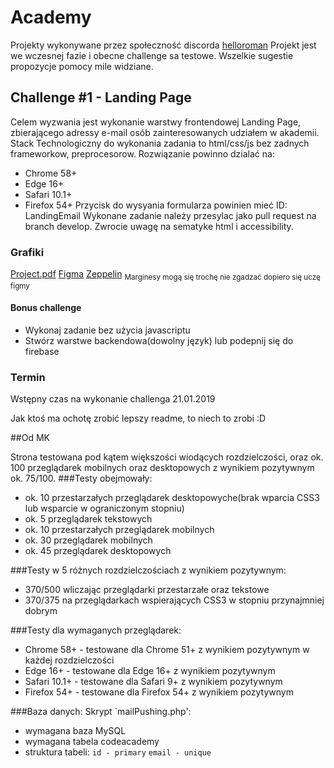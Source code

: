 # Academy
Projekty wykonywane przez społeczność discorda
[helloroman](https://discordapp.com/invite/VTyJc9N)
Projekt jest we wczesnej fazie i obecne challenge sa testowe. Wszelkie sugestie propozycje pomocy mile widziane.

## Challenge #1 - Landing Page
Celem wyzwania jest wykonanie warstwy frontendowej Landing Page, zbierającego adressy e-mail osób zainteresowanych udziałem w akademii.
Stack Technologiczny do wykonania zadania to html/css/js bez zadnych frameworkow, preprocesorow.
Rozwiązanie powinno dzialać na:
* Chrome 58+
* Edge  16+
* Safari 10.1+
* Firefox 54+
Przycisk do wysyania formularza powinien mieć ID: LandingEmail
Wykonane zadanie należy przesylac jako pull request na branch develop.
Zwrocie uwagę na sematyke html i accessibility.

### Grafiki
[Project.pdf](/assets/Layout.pdf})
[Figma](https://www.figma.com/file/gCTf2Ux96ETR0DMxr6T2m039/LandingPage?node-id=1%3A13)
[Zeppelin](https://zpl.io/boKzeQv)
<sub> Marginesy mogą się trochę nie zgadzać dopiero się uczę figmy</sub>
#### Bonus challenge
* Wykonaj zadanie bez użycia javascriptu
* Stwórz warstwe backendowa(dowolny język) lub podepnij się do firebase
### Termin
Wstępny czas na wykonanie challenga 21.01.2019


Jak ktoś ma ochotę zrobić lepszy readme, to niech to zrobi :D

##Od MK

Strona testowana pod kątem większości wiodących rozdzielczości, oraz ok. 100 przeglądarek mobilnych oraz desktopowych z wynikiem pozytywnym ok. 75/100.
###Testy obejmowały:
* ok. 10 przestarzałych przeglądarek desktopowyche(brak wparcia CSS3 lub wsparcie w ograniczonym stopniu)
* ok. 5 przeglądarek tekstowych
* ok. 10 przestarzałych przeglądarek mobilnych
* ok. 30 przeglądarek mobilnych
* ok. 45 przeglądarek desktopowych

###Testy w 5 różnych rozdzielczościach z wynikiem pozytywnym:
* 370/500 wliczając przeglądarki przestarzałe oraz tekstowe
* 370/375 na przeglądarkach wspierających CSS3 w stopniu przynajmniej dobrym

###Testy dla wymaganych przeglądarek:
* Chrome 58+ - testowane dla Chrome 51+ z wynikiem pozytywnym w każdej rozdzielczości
* Edge  16+ - testowane dla Edge 16+ z wynikiem pozytywnym
* Safari 10.1+ - testowane dla Safari 9+ z wynikiem pozytywnym
* Firefox 54+ - testowane dla Firefox 54+ z wynikiem pozytywnym

###Baza danych:
Skrypt `mailPushing.php':
* wymagana baza MySQL
* wymagana tabela codeacademy
* struktura tabeli:
`id - primary`
`email - unique`

